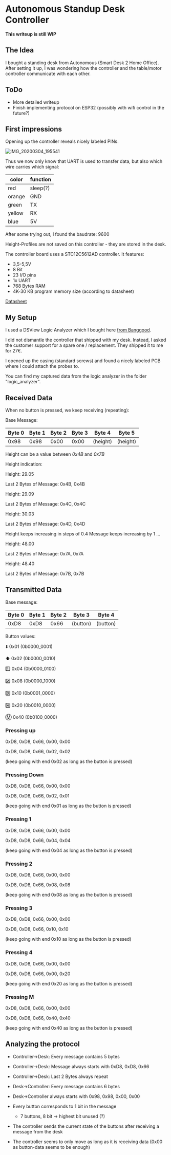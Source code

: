 # Autonomous Standup Desk Controller

**This writeup is still WIP**

## The Idea

I bought a standing desk from Autonomous (Smart Desk 2 Home Office). After setting it up, I was wondering how the controller and the table/motor controller communicate with each other.

## ToDo

- More detailed writeup
- Finish implementing protocol on ESP32 (possibly with wifi control in the future?)

## First impressions

Opening up the controller reveals nicely labeled PINs.

![IMG_20200304_195541](IMG_20200304_195541.jpg)

Thus we now only know that UART is used to transfer data, but also which wire carries which signal:

| color  | function |
| ------ | -------- |
| red    | sleep(?) |
| orange | GND      |
| green  | TX       |
| yellow | RX       |
| blue   | 5V       |

After some trying out, I found the baudrate: 9600

Height-Profiles are not saved on this controller - they are stored in the desk.

The controller board uses a STC12C5612AD controller. It features:

- 3,5-5,5V
- 8 Bit
- 23 I/O pins
- 1x UART
- 768 Bytes RAM
- 4K-30 KB program memory size (according to datasheet)

[Datasheet](https://www.datasheet4u.com/datasheet-pdf/STC/STC12C5612AD/pdf.php?id=853205)

## My Setup

I used a DSView Logic Analyzer which I bought here [from Banggood](https://www.banggood.com/DSLogic-Logic-Analyzer-16-Channels-400M-Sampling-USB-based-Debugging-Logic-Analyzer-p-1200454.html).

I did not dismantle the controller that shipped with my desk. Instead, I asked the customer support for a spare one / replacement. They shipped it to me for 27€.

I opened up the casing (standard screws) and found a nicely labeled PCB where I could attach the probes to. 

You can find my captured data from the logic analyzer in the folder "logic_analyzer".

## Received Data

When no button is pressed, we keep receiving (repeating):

Base Message:

| Byte 0 | Byte 1 | Byte 2 | Byte 3 | Byte 4   | Byte 5   |
| ------ | ------ | ------ | ------ | -------- | -------- |
| 0x98   | 0x98   | 0x00   | 0x00   | (height) | (height) |

Height can be a value between *0x4B* and *0x7B*



Height indication:

Height: 29.05

Last 2 Bytes of Message: 0x4B, 0x4B



Height: 29.09

Last 2 Bytes of Message: 0x4C, 0x4C



Height: 30.03

Last 2 Bytes of Message: 0x4D, 0x4D



Height keeps increasing in steps of 0.4
Message keeps increasing by 1
...



Height: 48.00

Last 2 Bytes of Message: 0x7A, 0x7A



Height: 48.40

Last 2 Bytes of Message: 0x7B, 0x7B

## Transmitted Data

Base message:

| Byte 0 | Byte 1 | Byte 2 | Byte 3   | Byte 4   |
| ------ | ------ | ------ | -------- | -------- |
| 0xD8   | 0xD8   | 0x66   | (button) | (button) |

Button values:

:arrow_down: 0x01 (0b0000_0001)

:arrow_up: 0x02 (0b0000_0010)

:one: 0x04 (0b0000_0100)

:two: 0x08 (0b0000_1000)

:three: 0x10 (0b0001_0000)

:four: 0x20 (0b0010_0000)

:m: 0x40 (0b0100_0000)



### Pressing up

0xD8, 0xD8, 0x66, 0x00, 0x00

0xD8, 0xD8, 0x66, 0x02, 0x02

(keep going with end 0x02 as long as the button is pressed)

### Pressing Down

0xD8, 0xD8, 0x66, 0x00, 0x00

0xD8, 0xD8, 0x66, 0x02, 0x01

(keep going with end 0x01 as long as the button is pressed)

### Pressing 1

0xD8, 0xD8, 0x66, 0x00, 0x00

0xD8, 0xD8, 0x66, 0x04, 0x04

(keep going with end 0x04 as long as the button is pressed)

### Pressing 2

0xD8, 0xD8, 0x66, 0x00, 0x00

0xD8, 0xD8, 0x66, 0x08, 0x08

(keep going with end 0x08 as long as the button is pressed)

### Pressing 3

0xD8, 0xD8, 0x66, 0x00, 0x00

0xD8, 0xD8, 0x66, 0x10, 0x10

(keep going with end 0x10 as long as the button is pressed)

### Pressing 4

0xD8, 0xD8, 0x66, 0x00, 0x00

0xD8, 0xD8, 0x66, 0x00, 0x20

(keep going with end 0x20 as long as the button is pressed)

### Pressing M

0xD8, 0xD8, 0x66, 0x00, 0x00

0xD8, 0xD8, 0x66, 0x40, 0x40

(keep going with end 0x40 as long as the button is pressed)

## Analyzing the protocol

- Controller->Desk: Every message contains 5 bytes
- Controller->Desk: Message always starts with 0xD8, 0xD8, 0x66
- Controller->Desk: Last 2 Bytes always repeat
- Desk->Controller: Every message contains 6 bytes
- Desk->Controller always starts with 0x98, 0x98, 0x00, 0x00
- Every button corresponds to 1 bit in the message

  - 7 buttons, 8 bit -> highest bit unused (?)
- The controller sends the current state of the buttons after receiving a message from the desk
- The controller seems to only move as long as it is receiving data (0x00 as button-data seems to be enough)


